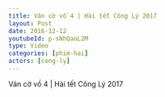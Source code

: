 ```yaml
---
title: Ván cờ vồ 4 | Hài tết Công Lý 2017
layout: Post
date: 2016-12-12
youtubeId: p-sNhQaoL2M
type: Video
categories: [phim-hai]
actors: [cong-ly]
---
```

Ván cờ vồ 4 | Hài tết Công Lý 2017